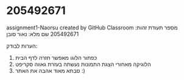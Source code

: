 # 205492671
assignment1-Naorsu created by GitHub Classroom
מספר תעודת זהות: 205492671
שם מלא: נאור סובן

הערות לבודק:
1. כפתור הלוגו מאפשר חזרה לדף הבית
2. הלוגיקה מאחורי הצגת התמונות נעשתה בעזרת גאווה סקריפט
3. סבתא מאוד אהבה את האתר :) 
